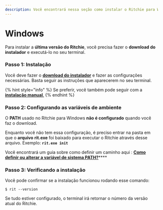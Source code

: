 ```yaml
---
description: Você encontrará nessa seção como instalar o Ritchie para Windows.
---
```


# Windows

Para instalar a **última versão do Ritchie**, você precisa  fazer o **download do instalador** e executá-lo no seu terminal. 

### Passo 1: Instalação

Você deve fazer o [**download do instalador**](https://commons-repo.ritchiecli.io/latest/ritchiecli.msi) e fazer as configurações necessárias. Basta seguir as instruções que aparecerem no seu terminal. 

{% hint style="info" %}
Se preferir, você também pode seguir com a [**instalação manual**.](manual-installation.md)
{% endhint %}

###  Passo 2: Configurando as variáveis de ambiente

O **PATH** usado no Ritchie para Windows **não é configurado** quando você faz o download.  
  
Enquanto você não tem essa configuração, é preciso entrar na pasta em que o **arquivo** **rit.exe** foi baixado para executar o Ritchie através desse arquivo. Exemplo: **`rit.exe init`**

Você encontrará um guia sobre como definir um caminho aqui : [**Como definir ou alterar a variável de sistema PATH?**](https://www.java.com/en/download/help/path.xml)\*\*\*\*

### Passo 3: Verificando a instalação 

Você pode confirmar se a instalação funcionou rodando esse comando: 

```text
$ rit --version
```

Se tudo estiver configurado, o terminal irá retornar o número da versão atual do Ritchie.

